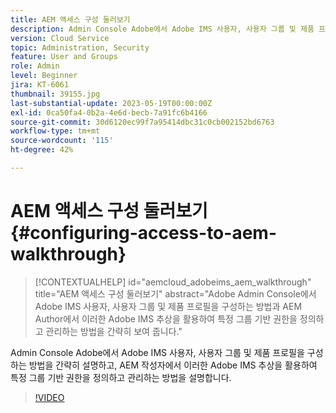 ```yaml
---
title: AEM 액세스 구성 둘러보기
description: Admin Console Adobe에서 Adobe IMS 사용자, 사용자 그룹 및 제품 프로필을 구성하는 방법을 간략히 설명하고, AEM 작성자에서 이러한 Adobe IMS 추상을 활용하여 특정 그룹 기반 권한을 정의하고 관리하는 방법을 설명합니다.
version: Cloud Service
topic: Administration, Security
feature: User and Groups
role: Admin
level: Beginner
jira: KT-6061
thumbnail: 39155.jpg
last-substantial-update: 2023-05-19T00:00:00Z
exl-id: 0ca50fa4-0b2a-4e6d-becb-7a91fc6b4166
source-git-commit: 30d6120ec99f7a95414dbc31c0cb002152bd6763
workflow-type: tm+mt
source-wordcount: '115'
ht-degree: 42%

---
```


# AEM 액세스 구성 둘러보기 {#configuring-access-to-aem-walkthrough}

>[!CONTEXTUALHELP]
>id="aemcloud_adobeims_aem_walkthrough"
>title="AEM 액세스 구성 둘러보기"
>abstract="Adobe Admin Console에서 Adobe IMS 사용자, 사용자 그룹 및 제품 프로필을 구성하는 방법과 AEM Author에서 이러한 Adobe IMS 추상을 활용하여 특정 그룹 기반 권한을 정의하고 관리하는 방법을 간략히 보여 줍니다."

Admin Console Adobe에서 Adobe IMS 사용자, 사용자 그룹 및 제품 프로필을 구성하는 방법을 간략히 설명하고, AEM 작성자에서 이러한 Adobe IMS 추상을 활용하여 특정 그룹 기반 권한을 정의하고 관리하는 방법을 설명합니다.

>[!VIDEO](https://video.tv.adobe.com/v/39155?quality=12&learn=on)
